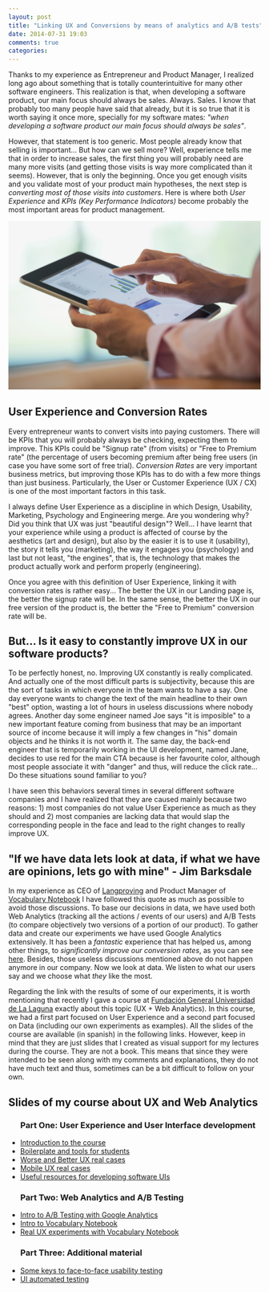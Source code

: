 ```yaml
---
layout: post
title: "Linking UX and Conversions by means of analytics and A/B tests"
date: 2014-07-31 19:03
comments: true
categories: 
---
```

<p>Thanks to my experience as Entrepreneur and Product Manager, I realized long ago about something that is totally counterintuitive for many other software engineers. This realization is that, when developing a software product, our main focus should always be sales. Always. Sales. I know that probably too many people have said that already, but it is so true that it is worth saying it once more, specially for my software mates: <em>"when developing a software product our main focus should always be sales"</em>.</p>

<p>However, that statement is too generic. Most people already know that selling is important... But how can we sell more? Well, experience tells me that in order to increase sales, the first thing you will probably need are many more visits (and getting those visits is way more complicated than it seems). However, that is only the beginning. Once you get enough visits and you validate most of your product main hypotheses, the next step is <em>converting most of those visits into customers</em>. Here is where both <em>User Experience</em> and <em>KPIs (Key Performance Indicators)</em> become probably the most important areas for product management.</p>

<img src="/images/sales.jpg" />

<!-- More -->

<h2>User Experience and Conversion Rates</h2>

<p>Every entrepreneur wants to convert visits into paying customers. There will be KPIs that you will probably always be checking, expecting them to improve. This KPIs could be "Signup rate" (from visits) or "Free to Premium rate" (the percentage of users becoming premium after being free users (in case you have some sort of free trial). <em>Conversion Rates</em> are very important business metrics, but improving those KPIs has to do with a few more things than just business. Particularly, the User or Customer Experience (UX / CX) is one of the most important factors in this task.</p>

<p>I always define <em<strong>User Experience</strong> as a discipline in which Design, Usability, Marketing, Psychology and Engineering merge</em>. Are you wondering why? Did you think that UX was just "beautiful design"? Well... I have learnt that your experience while using a product is affected of course by the aesthetics (art and design), but also by the easier it is to use it (usability), the story it tells you (marketing), the way it engages you (psychology) and last but not least, "the engines", that is, the technology that makes the product actually work and perform properly (engineering).</p>

<p>Once you agree with this definition of User Experience, linking it with conversion rates is rather easy... The better the UX in our Landing page is, the better the signup rate will be. In the same sense, the better the UX in our free version of the product is, the better the "Free to Premium" conversion rate will be.</p>


<h2>But... Is it easy to constantly improve UX in our software products?</h2>

<p>To be perfectly honest, no. Improving UX constantly is really complicated. And actually one of the most difficult parts is subjectivity, because this are the sort of tasks in which everyone in the team wants to have a say. One day everyone wants to change the text of the main headline to their own "best" option, wasting a lot of hours in useless discussions where nobody agrees. Another day some engineer named Joe says "it is imposible" to a new important feature coming from business that may be an important source of income because it will imply a few changes in "his" domain objects and he thinks it is not worth it. The same day, the back-end engineer that is temporarily working in the UI development, named Jane, decides to use red for the main CTA because is her favourite color, although most people associate it with "danger" and thus, will reduce the click rate... Do these situations sound familiar to you?

<p>I have seen this behaviors several times in several different software companies and I have realized that they are caused mainly because two reasons: 1) most companies do not value User Experience as much as they should and 2) most companies are lacking data that would slap the corresponding people in the face and lead to the right changes to really improve UX.</p>

<h2>"If we have data lets look at data, if what we have are opinions, lets go with mine" - Jim Barksdale</h2>

<p>In my experience as CEO of <a href="http://www.langproving.com">Langproving</a> and Product Manager of <a href="https://www.vocabularynotebook.com">Vocabulary Notebook</a> I have followed this quote as much as possible to avoid those discussions. To base our decisions in data, we have used both Web Analytics (tracking all the actions / events of our users) and A/B Tests (to compare objectively two versions of a portion of our product). To gather data and create our experiments we have used Google Analytics extensively. It has been a <em>fantastic</em> experience that has helped us, among other things, to <em> significantly improve our conversion rates</em>, as you can see <a href="http://www.slideshare.net/romenrg/curso-ux-tenerife-no-maltrates-a-tus-usuarios-fg-ull-da-5-experimentos-reales-la-experiencia-de-vocabulary-notebook">here</a>. Besides, those useless discussions mentioned above do not happen anymore in our company. Now we look at data. We listen to what our users say and we choose what <em>they</em> like the most.</p>

<p>Regarding the link with the results of some of our experiments, it is worth mentioning that recently I gave a course at <a href="www.fg.ull.es">Fundación General Universidad de La Laguna</a> exactly about this topic (UX + Web Analytics). In this course, we had a first part focused on User Experience and a second part focused on Data (including our own experiments as examples). All the slides of the course are available (in spanish) in the following links. However, keep in mind that they are just slides that I created as visual support for my lectures during the course. They are not a book. This means that since they were intended to be seen along with my comments and explanations, they do not have much text and thus, sometimes can be a bit difficult to follow on your own.</p>

<h2>Slides of my course about UX and Web Analytics</h2>
<ul>
<h3>Part One: User Experience and User Interface development</h3>
<li><a href="http://www.slideshare.net/romenrg/curso-ux-tenerife-no-maltrates-a-tus-usuarios">Introduction to the course</a></li>
<li><a href="http://www.slideshare.net/romenrg/curso-ux-fgullromenrg4coding">Boilerplate and tools for students</a></li>
<li><a href="http://www.slideshare.net/romenrg/curso-ux-tenerife-no-maltrates-a-tus-usuarios-fg-ull-da-2-peores-y-mejores-prcticas-en-ux">Worse and Better UX real cases</a></li>
<li><a href="http://www.slideshare.net/romenrg/curso-ux-tenerife-no-maltrates-a-tus-usuarios-fg-ull-da-3-responsive-web-design-rwd-mobile-ux">Mobile UX real cases</a></li>
<li><a href=http://www.slideshare.net/romenrg/curso-ux-fgullromenrg5recursosyayudaproyecto">Useful resources for developing software UIs</a></li>
</ul>
<ul>
<h3>Part Two: Web Analytics and A/B Testing</h3>
<li><a href="http://www.slideshare.net/romenrg/curso-ux-tenerife-no-maltrates-a-tus-usuarios-fg-ull-da-4-introduccin-al-ab-testing-con-google-analytics">Intro to A/B Testing with Google Analytics</a></li>
<li><a href="http://www.slideshare.net/romenrg/langproving-vocabulary-notebook-concurso-emprendedor-xxi">Intro to Vocabulary Notebook</a></li>
<li><a href=http://www.slideshare.net/romenrg/curso-ux-tenerife-no-maltrates-a-tus-usuarios-fg-ull-da-5-experimentos-reales-la-experiencia-de-vocabulary-notebook"">Real UX experiments with Vocabulary Notebook</a></li>
</ul>
<ul>
<h3>Part Three: Additional material</h3>
<li><a href="http://www.slideshare.net/romenrg/curso-ux-tenerife-no-maltrates-a-tus-usuarios-fg-ull-da-5">Some keys to face-to-face usability testing</a></li>
<li><a href="http://www.slideshare.net/romenrg/curso-ux-tenerife-no-maltrates-a-tus-usuarios-fg-ull-da-5-testing-automatizado-de-interfaces-web">UI automated testing</a></li>
</ul>

